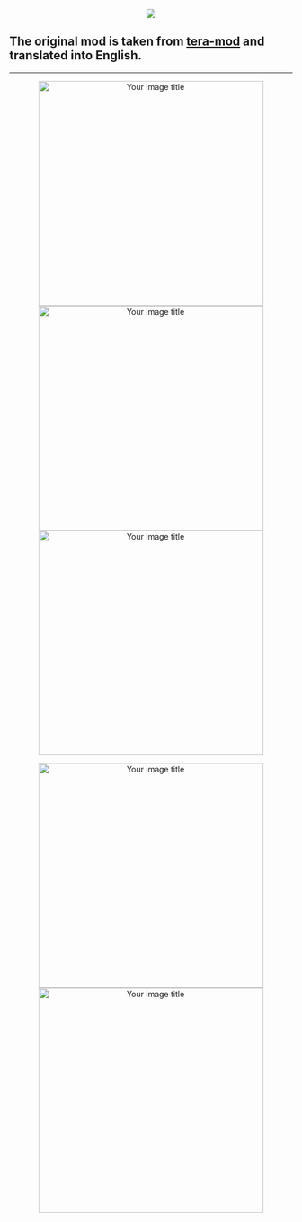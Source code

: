 <p align="center"><img src="https://github.com/war100ck/others/blob/master/terabooxlogo.svg"></p>

## The original mod is taken from [tera-mod](https://github.com/tera-mod/DPS-Monitor) and translated into English.

------
<p align="center"><img src="https://github.com/war100ck/others/blob/master/DPS-Monitor_EN/screenshot/1.png" alt="Your image title" width="400"/>
<img src="https://github.com/war100ck/others/blob/master/DPS-Monitor_EN/screenshot/2.png" alt="Your image title" width="400"/>
<img src="https://github.com/war100ck/others/blob/master/DPS-Monitor_EN/screenshot/3.png" alt="Your image title" width="400"/></p>

<p align="center"><img src="https://github.com/war100ck/others/blob/master/DPS-Monitor_EN/screenshot/4.png" alt="Your image title" width="400"/>
<img src="https://github.com/war100ck/others/blob/master/DPS-Monitor_EN/screenshot/5.png" alt="Your image title" width="400"/></p>



